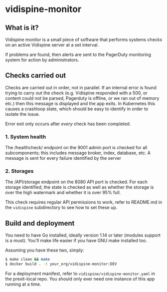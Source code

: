 # vidispine-monitor

## What is it?
Vidispine monitor is a small piece of software that performs systems
checks on an active Vidispine server at a set interval.

If problems are found, then alerts are sent to the PagerDuty monitoring
system for action by administrators.

## Checks carried out

Checks are carried out in order, not in parallel.  If an internal error is found
trying to carry out the check (e.g. Vidispine responded with a 500, or content could
not be parsed, Pagerduty is offline, or we ran out of memory etc.) then this message is displayed and the
app exits.  In Kubernetes this causes a crashloop state, which should be easy to
identify in order to isolate the issue.

Error exit only occurs after _every_ check has been completed.

### 1. System health
The /healthcheck/ endpoint on the 9001 admin port is checked for all subcomponents;
this includes message broker, index, database, etc.  A message is sent for every failure
identified by the server

### 2. Storages
The /API/storage endpoint on the 8080 API port is checked.  For each storage identified,
the state is checked as well as whether the storage is over the high watermark and
whether it is over 95% full.

This check requires regular API permissions to work, refer to README.md in the
`vidispine` subdirectory to see how to set these up.

## Build and deployment

You need to have Go installed, ideally version 1.14 or later (modules support
is a must).  You'll make life easier if you have GNU make installed too.

Assuming you have these two, simply:

```bash
$ make clean && make
$ docker build . -t your_org/vidispine-monitor:DEV
```

For a deployment manifest, refer to `vidispine/vidispine-monitor.yaml` in
the prexit-local repo.  You should only ever need one instance of this app
running at a time.